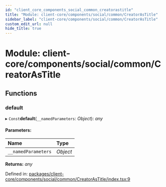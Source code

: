```yaml
---
id: "client_core_components_social_common_creatorastitle"
title: "Module: client-core/components/social/common/CreatorAsTitle"
sidebar_label: "client-core/components/social/common/CreatorAsTitle"
custom_edit_url: null
hide_title: true
---
```


# Module: client-core/components/social/common/CreatorAsTitle

## Functions

### default

▸ `Const`**default**(`__namedParameters`: *Object*): *any*

#### Parameters:

Name | Type |
:------ | :------ |
`__namedParameters` | *Object* |

**Returns:** *any*

Defined in: [packages/client-core/components/social/common/CreatorAsTitle/index.tsx:9](https://github.com/xr3ngine/xr3ngine/blob/5a0f83ed8/packages/client-core/components/social/common/CreatorAsTitle/index.tsx#L9)
